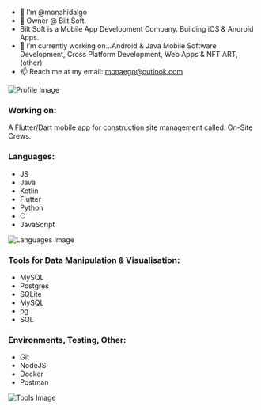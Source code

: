 - 👋 I’m @monahidalgo
- 👀 Owner @ Bilt Soft.
- Bilt Soft is a Mobile App Development Company. Building iOS & Android Apps.
- 🌱 I’m currently working on...Android & Java Mobile Software Development, Cross Platform Development, Web Apps & NFT ART, (other)
- 📫 Reach me at my email: monaego@outlook.com

![Profile Image](https://github.com/)

### Working on:
A Flutter/Dart mobile app for construction site management called: On-Site Crews.

### Languages:
- JS
- Java
- Kotlin
- Flutter
- Python
- C
- JavaScript

![Languages Image](https://github.com/)

### Tools for Data Manipulation & Visualisation:
- MySQL
- Postgres
- SQLite
- MySQL
- pg
- SQL

### Environments, Testing, Other:
- Git
- NodeJS
- Docker
- Postman

![Tools Image](https://github.com/)

<!---
monahidalgo/monahidalgo is a ✨ special ✨ repository because its `README.md` (this file) appears on your GitHub profile.
You can click the Preview link to take a look at your changes.
--->
